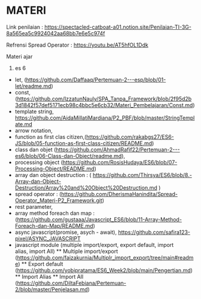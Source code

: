 # MATERI 
Link penilaian : https://spectacled-catboat-a01.notion.site/Penilaian-TI-3G-8a565ea5c9924042aa68bb7e6e5c974f

Refrensi Spread Operator : https://youtu.be/AT5hfOL1Ddk

Materi ajar 
1. es 6
- let, (https://github.com/Daffaaq/Pertemuan-2---esp/blob/01-let/readme.md)
- const, (https://github.com/IzzatunNauly/SPA_Tanpa_Framework/blob/2f95d2b3d1842f57def5171ecb98c4bbc5e6cb32/Materi_Pembelajaran/Const.md)
- template string,
https://github.com/AidaMillatiMardiana/P2_PBF/blob/master/StringTemplate.md 
- arrow notation,
- function as first clas citizen,(https://github.com/rakabgs27/ES6-JS/blob/05-function-as-first-class-citizen/README.md)
- class dan objet
(https://github.com/AhmadRafif22/Pertemuan-2---es6/blob/06-Class-dan-Object/readme.md),
- processing object (https://github.com/RosisHudaya/ES6/blob/07-Processing-Object/README.md)
- array dan object destruction : ( https://github.com/Thirsya/ES6/blob/8.-Array-dan-Object-Destruction/Array%20and%20Object%20Destruction.md )
- spread operator : (https://github.com/DherismaHanindita/Spread-Operator_Materi-P2_Framework.git)
- rest parameter,
- array method foreach dan map : (https://github.com/gustaaa/Javascript_ES6/blob/11-Array-Method-Foreach-dan-Map/README.md)
- async javascript(promise, asych - await), https://github.com/safira123-pixel/ASYNC_JAVASCRIPT
- javascript module (multiple import/export, export default, import alias, import All)
   ** Multiple import/export (https://github.com/faizakurnia/Multiplr_import_export/tree/main#readme)
   ** Export default (https://github.com/yobipratama/ES6_Week2/blob/main/Pengertian.md)
   ** Import Alias
   ** Import All (https://github.com/DiltaFebiana/Pertemuan-2/blob/master/Penjelasan.md)
